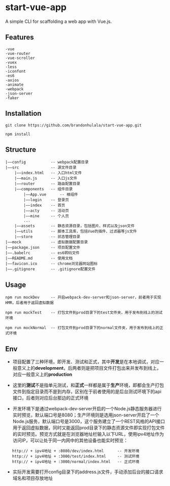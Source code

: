 # start-vue-app

A simple CLI for scaffolding a web app with Vue.js.

## Features
``` 
-vue
-vue-router
-vue-scroller
-vuex
-less
-iconfont
-es6
-axios
-animate
-webpack
-json-server
-faker
```

## Installation
``` 
git clone https://github.com/brandonhulala/start-vue-app.git

npm install 
```

## Structure
```
|——config           -- webpack配置目录
|——src              -- 源文件目录
    |——index.html   -- 入口html文件
    |——main.js      -- 入口js文件
    |——router       -- 路由配置目录
    |——components   -- 组件目录
        |——App.vue      -- 根组件
        |——login    -- 登录页
        |——index    -- 首页
        |——acty     -- 活动页
        |——mine     -- 个人页
        ...
    |——assets       -- 静态资源目录，包括图片、样式以及json文件
    |——utils        -- 脚本工具库，包括Vue的插件、过滤器等js文件
    |——store        -- 状态管理目录
|——mock             -- 虚拟数据配置目录
|——package.json     -- 项目配置文件
|——.babelrc         -- es6转码文件
|——README.md        -- 使用文档
|——favicon.ico      -- chrome浏览器网站图标
|——.gitignore       -- .gitignore配置文件
```

## Usage
``` 
npm run mockDev     -- 开启webpack-dev-server和json-server，前者用于实现HMR，后者用于返回虚拟数据

npm run mockTest    -- 打包文件到prod目录下的test文件夹，用于发布到线上的测试环境

npm run mockNormal  -- 打包文件到prod目录下的normal文件夹，用于发布到线上的正式环境
```

## Env
* 项目配置了三种环境，即开发、测试和正式，其中**开发**是在本地调试，对应一般意义上的**development**，后两者则是把项目文件打包出来并发布到线上，对应一般意义上的**production**

* 这里的**测试**不是指单元测试，和**正式**一样都是属于**生产**环境，即都会生产打包文件到指定目录而不是到内存，区别在于前者使用的是后台测试环境下的api接口，后者则对应后台那边的正式环境

* 开发环境下是通过webpack-dev-server开启的一个Node.js静态服务器进行实时预览，默认端口号是8080；生产环境则是选用json-server开启了一个Node.js服务，默认端口号是3000，这个服务建立了一个REST风格的API接口用于返回虚拟数据，同时又能返回prod目录下的静态资源文件即实现打包文件的实时预览。预览方式就是在浏览器地址栏输入以下URL，使用ipv4地址作为访问IP，可以让处于同一内网中的其他设备也能实时预览：
```
   http:// + ipv4地址 + :8080/dev/index.html      -- 开发环境
   http:// + ipv4地址 + :3000/test/index.html     -- 测试环境
   http:// + ipv4地址 + :3000/normal/index.html   -- 正式环境
```

* 实际开发需要打开config目录下的address.js文件，手动添加后台的接口请求域名和项目存放地址
